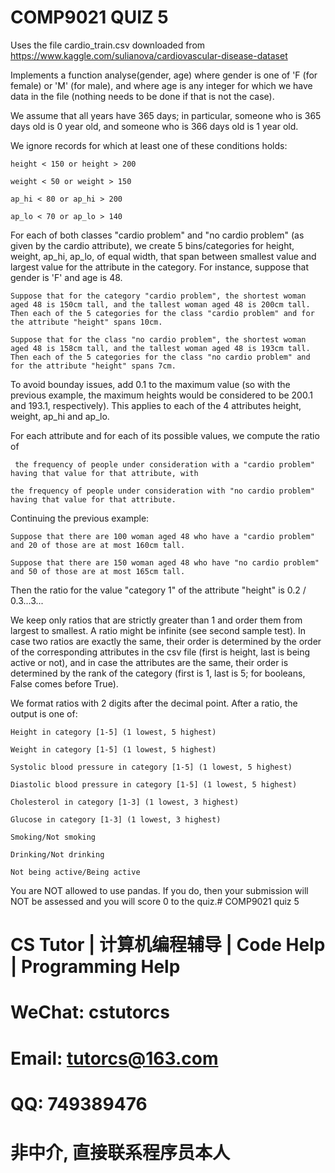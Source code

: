 # COMP9021 QUIZ 5

Uses the file cardio_train.csv downloaded from https://www.kaggle.com/sulianova/cardiovascular-disease-dataset

Implements a function analyse(gender, age) where gender is one of 'F (for female) or 'M' (for male), and where age is any integer for which we have data in the file (nothing needs to be done if that is not the case).

We assume that all years have 365 days; in particular, someone who is 365 days old is 0 year old, and someone who is 366 days old is 1 year old.

We ignore records for which at least one of these conditions holds:

    height < 150 or height > 200

    weight < 50 or weight > 150

    ap_hi < 80 or ap_hi > 200

    ap_lo < 70 or ap_lo > 140

For each of both classes "cardio problem" and "no cardio problem" (as given by the cardio attribute), we create 5 bins/categories for height, weight, ap_hi, ap_lo, of equal width, that span between smallest value and largest value for the attribute in the category. For instance, suppose that gender is 'F' and age is 48.

    Suppose that for the category "cardio problem", the shortest woman aged 48 is 150cm tall, and the tallest woman aged 48 is 200cm tall. Then each of the 5 categories for the class "cardio problem" and for the attribute "height" spans 10cm.

    Suppose that for the class "no cardio problem", the shortest woman aged 48 is 158cm tall, and the tallest woman aged 48 is 193cm tall. Then each of the 5 categories for the class "no cardio problem" and for the attribute "height" spans 7cm.

To avoid bounday issues, add 0.1 to the maximum value  (so with the previous example, the maximum heights would be considered to be 200.1 and 193.1, respectively). This applies to each of the 4 attributes height, weight, ap_hi and ap_lo.

For each attribute and for each of its possible values, we compute the ratio of

     the frequency of people under consideration with a "cardio problem" having that value for that attribute, with

    the frequency of people under consideration with "no cardio problem"  having that value for that attribute.

Continuing the previous example:

    Suppose that there are 100 woman aged 48 who have a "cardio problem" and 20 of those are at most 160cm tall.

    Suppose that there are 150 woman aged 48 who have "no cardio problem" and 50 of those are at most 165cm tall.

Then the ratio for the value "category 1" of the attribute "height" is 0.2 / 0.3...3...

We keep only ratios that are strictly greater than 1 and order them from largest to smallest. A ratio might be infinite (see second sample test). In case two ratios are exactly the same, their order is determined by the order of the corresponding attributes in the csv file (first is height, last is being active or not), and in case the attributes are the same, their order is determined by the rank of the category (first is 1, last is 5; for booleans, False comes before True).

We format ratios with 2 digits after the decimal point.  After a ratio, the output is one of:

    Height in category [1-5] (1 lowest, 5 highest)

    Weight in category [1-5] (1 lowest, 5 highest)

    Systolic blood pressure in category [1-5] (1 lowest, 5 highest)

    Diastolic blood pressure in category [1-5] (1 lowest, 5 highest)

    Cholesterol in category [1-3] (1 lowest, 3 highest)

    Glucose in category [1-3] (1 lowest, 3 highest)

    Smoking/Not smoking

    Drinking/Not drinking

    Not being active/Being active

You are NOT allowed to use pandas. If you do, then your submission will NOT be assessed and you will score 0 to the quiz.# COMP9021 quiz 5

# CS Tutor | 计算机编程辅导 | Code Help | Programming Help

# WeChat: cstutorcs

# Email: tutorcs@163.com

# QQ: 749389476

# 非中介, 直接联系程序员本人
